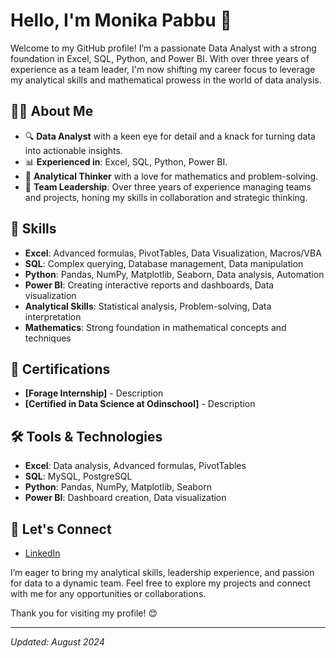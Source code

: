 # Hello, I'm Monika Pabbu 👋

Welcome to my GitHub profile! I’m a passionate Data Analyst with a strong foundation in Excel, SQL, Python, and Power BI. With over three years of experience as a team leader, I'm now shifting my career focus to leverage my analytical skills and mathematical prowess in the world of data analysis. 

## 👨‍💻 About Me

- 🔍 **Data Analyst** with a keen eye for detail and a knack for turning data into actionable insights.
- 📊 **Experienced in**: Excel, SQL, Python, Power BI.
- 🧠 **Analytical Thinker** with a love for mathematics and problem-solving.
- 👥 **Team Leadership**: Over three years of experience managing teams and projects, honing my skills in collaboration and strategic thinking.

## 🚀 Skills

- **Excel**: Advanced formulas, PivotTables, Data Visualization, Macros/VBA
- **SQL**: Complex querying, Database management, Data manipulation
- **Python**: Pandas, NumPy, Matplotlib, Seaborn, Data analysis, Automation
- **Power BI**: Creating interactive reports and dashboards, Data visualization
- **Analytical Skills**: Statistical analysis, Problem-solving, Data interpretation
- **Mathematics**: Strong foundation in mathematical concepts and techniques

## 🌟 Certifications

- **[Forage Internship]** - Description
- **[Certified in Data Science at Odinschool]** - Description

## 🛠️ Tools & Technologies

- **Excel**: Data analysis, Advanced formulas, PivotTables
- **SQL**: MySQL, PostgreSQL
- **Python**: Pandas, NumPy, Matplotlib, Seaborn
- **Power BI**: Dashboard creation, Data visualization

## 💬 Let's Connect

- [LinkedIn](https://www.linkedin.com/in/monika-pabbu/)

I’m eager to bring my analytical skills, leadership experience, and passion for data to a dynamic team. Feel free to explore my projects and connect with me for any opportunities or collaborations. 

Thank you for visiting my profile! 😊

---

*Updated: August 2024*
